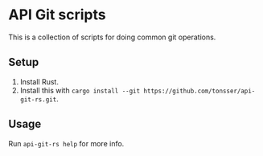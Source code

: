 # API Git scripts

This is a collection of scripts for doing common git operations.

## Setup

1. Install Rust.
2. Install this with `cargo install --git https://github.com/tonsser/api-git-rs.git`.

## Usage

Run `api-git-rs help` for more info.
